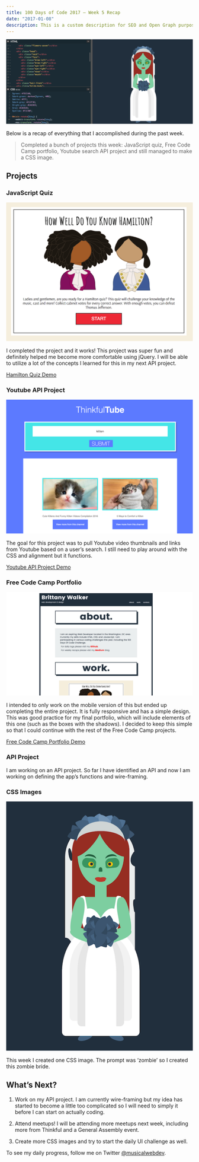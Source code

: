 ```yaml
---
title: 100 Days of Code 2017 — Week 5 Recap
date: "2017-01-08"
description: This is a custom description for SEO and Open Graph purposes, rather than the default generated excerpt. Simply add a description field to the frontmatter.
---
```


![](./header-img.jpg)

Below is a recap of everything that I accomplished during the past week.
> Completed a bunch of projects this week: JavaScript quiz, Free Code Camp portfolio, Youtube search API project and still managed to make a CSS image.

## Projects

### JavaScript Quiz

![](./hamilton-quiz.jpg)



I completed the project and it works! This project was super fun and definitely helped me become more comfortable using jQuery. I will be able to utilize a lot of the concepts I learned for this in my next API project.

[Hamilton Quiz Demo](https://brittanyrw.github.io/hamilton-quiz-app/)

### Youtube API Project

![](./youtube-api.jpg)

The goal for this project was to pull Youtube video thumbnails and links from Youtube based on a user’s search. I still need to play around with the CSS and alignment but it functions.

[Youtube API Project Demo](https://github.com/brittanyrw/thinkful-tube)

### Free Code Camp Portfolio

![](./fcc-portfolio.jpeg)

I intended to only work on the mobile version of this but ended up completing the entire project. It is fully responsive and has a simple design. This was good practice for my final portfolio, which will include elements of this one (such as the boxes with the shadows). I decided to keep this simple so that I could continue with the rest of the Free Code Camp projects.

[Free Code Camp Portfolio Demo](https://brittanyrw.github.io/free-code-camp-portfolio/)

### API Project

I am working on an API project. So far I have identified an API and now I am working on defining the app’s functions and wire-framing.

### CSS Images

![](./zombie-bride.jpg)

This week I created one CSS image. The prompt was ‘zombie’ so I created this zombie bride.

## What’s Next?

1. Work on my API project. I am currently wire-framing but my idea has started to become a little too complicated so I will need to simply it before I can start on actually coding.

2. Attend meetups! I will be attending more meetups next week, including more from Thinkful and a General Assembly event.

3. Create more CSS images and try to start the daily UI challenge as well.

To see my daily progress, follow me on Twitter [@musicalwebdev](https://twitter.com/musicalwebdev).

